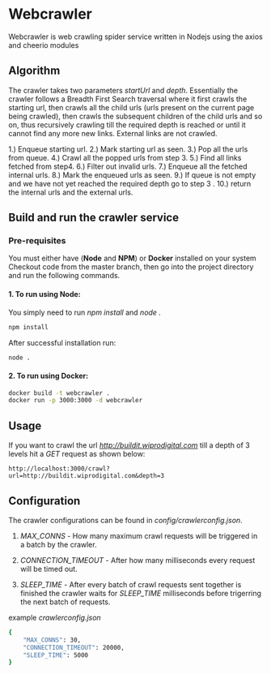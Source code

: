 # Webcrawler

Webcrawler is web crawling spider service written in Nodejs using the axios and cheerio modules

## Algorithm
The crawler takes two parameters *startUrl* and *depth*. Essentially the crawler follows a Breadth First Search traversal where it first crawls the starting url, then crawls all the child urls (urls present on the current page being crawled), then crawls the subsequent children of the child urls and so on, thus recursively crawling till the required depth is reached or until it cannot find any more new links. External links are not crawled.

1.) Enqueue starting url.
2.) Mark starting url as seen.
3.) Pop all the urls from queue.
4.) Crawl all the popped urls from step 3.
5.) Find all links fetched from step4.
6.) Filter out invalid urls.
7.) Enqueue all the fetched internal urls.
8.) Mark the enqueued urls as seen.
9.) If queue is not empty and we have not yet reached the required depth go to step 3 .
10.) return the internal urls and the external urls.

## Build and run the crawler service
### Pre-requisites
You must either have (**Node** and **NPM**) or **Docker** installed on your system
Checkout code from the master branch, then go into the project directory and run the following commands.
#### 1. To run using Node:
You simply need to run *npm install* and *node .*




```bash
npm install
```
After successful installation run:

```bash
node .
```
#### 2. To run using Docker:

```bash
docker build -t webcrawler .
docker run -p 3000:3000 -d webcrawler
```

## Usage
If you want to crawl the url *http://buildit.wiprodigital.com* till a depth of 3 levels hit a *GET* request as shown below:

```
http://localhost:3000/crawl?url=http://buildit.wiprodigital.com&depth=3
```

## Configuration
The crawler configurations can be found in *config/crawlerconfig.json*. 

1. *MAX_CONNS* - How many maximum crawl requests will be triggered in a batch by the crawler. 

2. *CONNECTION_TIMEOUT* - After how many milliseconds every request will be timed out. 

3. *SLEEP_TIME* - After every batch of crawl requests sent together is finished the crawler waits for *SLEEP_TIME* milliseconds before trigerring the next batch of requests.

example *crawlerconfig.json*

```bash
{
    "MAX_CONNS": 30,
    "CONNECTION_TIMEOUT": 20000,
    "SLEEP_TIME": 5000 
}

```
